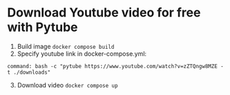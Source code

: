 # Download Youtube video for free with Pytube

1. Build image `docker compose build`
2. Specify youtube link in docker-compose.yml:
```
command: bash -c "pytube https://www.youtube.com/watch?v=zZTQngw8MZE -t ./downloads"
```
3. Download video `docker compose up`
